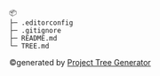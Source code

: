 ```
📦 
├─ .editorconfig
├─ .gitignore
├─ README.md
└─ TREE.md
```
©generated by [Project Tree Generator](https://woochanleee.github.io/project-tree-generator)
